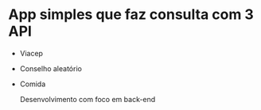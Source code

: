 # App simples que faz consulta com 3 API 

* Viacep
* Conselho aleatório
* Comida

  Desenvolvimento com foco em back-end 
